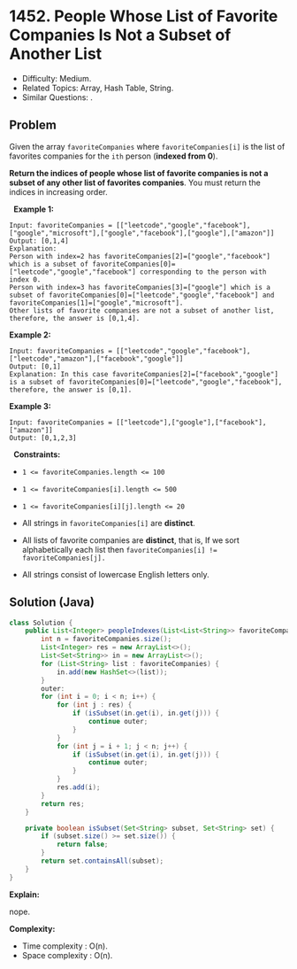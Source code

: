 # 1452. People Whose List of Favorite Companies Is Not a Subset of Another List

- Difficulty: Medium.
- Related Topics: Array, Hash Table, String.
- Similar Questions: .

## Problem

Given the array ```favoriteCompanies``` where ```favoriteCompanies[i]``` is the list of favorites companies for the ```ith``` person (**indexed from 0**).

**Return the indices of people whose list of favorite companies is not a **subset** of any other list of favorites companies**. You must return the indices in increasing order.

 
**Example 1:**

```
Input: favoriteCompanies = [["leetcode","google","facebook"],["google","microsoft"],["google","facebook"],["google"],["amazon"]]
Output: [0,1,4] 
Explanation: 
Person with index=2 has favoriteCompanies[2]=["google","facebook"] which is a subset of favoriteCompanies[0]=["leetcode","google","facebook"] corresponding to the person with index 0. 
Person with index=3 has favoriteCompanies[3]=["google"] which is a subset of favoriteCompanies[0]=["leetcode","google","facebook"] and favoriteCompanies[1]=["google","microsoft"]. 
Other lists of favorite companies are not a subset of another list, therefore, the answer is [0,1,4].
```

**Example 2:**

```
Input: favoriteCompanies = [["leetcode","google","facebook"],["leetcode","amazon"],["facebook","google"]]
Output: [0,1] 
Explanation: In this case favoriteCompanies[2]=["facebook","google"] is a subset of favoriteCompanies[0]=["leetcode","google","facebook"], therefore, the answer is [0,1].
```

**Example 3:**

```
Input: favoriteCompanies = [["leetcode"],["google"],["facebook"],["amazon"]]
Output: [0,1,2,3]
```

 
**Constraints:**


	
- ```1 <= favoriteCompanies.length <= 100```
	
- ```1 <= favoriteCompanies[i].length <= 500```
	
- ```1 <= favoriteCompanies[i][j].length <= 20```
	
- All strings in ```favoriteCompanies[i]``` are **distinct**.
	
- All lists of favorite companies are **distinct**, that is, If we sort alphabetically each list then ```favoriteCompanies[i] != favoriteCompanies[j].```
	
- All strings consist of lowercase English letters only.



## Solution (Java)

```java
class Solution {
    public List<Integer> peopleIndexes(List<List<String>> favoriteCompanies) {
        int n = favoriteCompanies.size();
        List<Integer> res = new ArrayList<>();
        List<Set<String>> in = new ArrayList<>();
        for (List<String> list : favoriteCompanies) {
            in.add(new HashSet<>(list));
        }
        outer:
        for (int i = 0; i < n; i++) {
            for (int j : res) {
                if (isSubset(in.get(i), in.get(j))) {
                    continue outer;
                }
            }
            for (int j = i + 1; j < n; j++) {
                if (isSubset(in.get(i), in.get(j))) {
                    continue outer;
                }
            }
            res.add(i);
        }
        return res;
    }

    private boolean isSubset(Set<String> subset, Set<String> set) {
        if (subset.size() >= set.size()) {
            return false;
        }
        return set.containsAll(subset);
    }
}
```

**Explain:**

nope.

**Complexity:**

* Time complexity : O(n).
* Space complexity : O(n).

